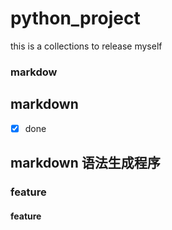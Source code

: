 # python_project
this is a collections to release myself
### markdow
## markdown
* [x] done
## markdown 语法生成程序
### feature
#### feature
